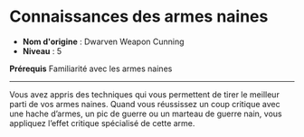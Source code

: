 # Connaissances des armes naines

 * **Nom d'origine** : Dwarven Weapon Cunning
 * **Niveau** : 5


<p><strong>Prérequis</strong> Familiarité avec les armes naines</p>
<hr>
<p>Vous avez appris des techniques qui vous permettent de tirer le meilleur parti de vos armes naines. Quand vous réussissez un coup critique avec une hache d’armes, un pic de guerre ou un marteau de guerre nain, vous appliquez l’effet critique spécialisé de cette arme.</p>